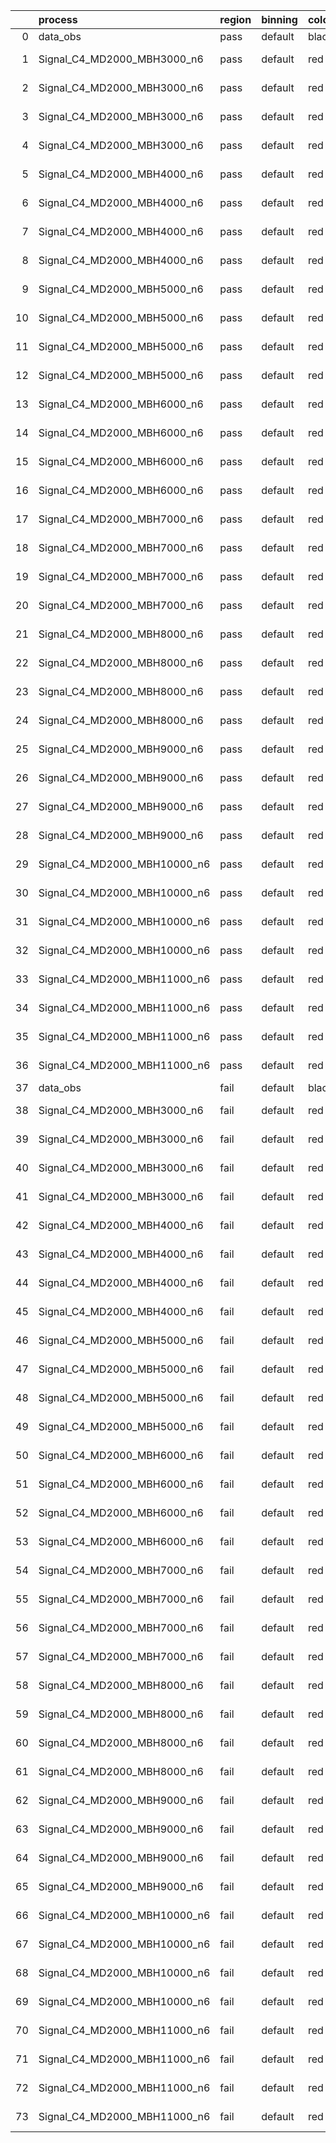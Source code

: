 |    | process                      | region   | binning   | color   | process_type   |   scale | variation   | source_filename                                                       | source_histname    | alias                        | title     |   combine_idx |     lnN |   shapes | syst_type   | direction   | variation_alias   |
|---:|:-----------------------------|:---------|:----------|:--------|:---------------|--------:|:------------|:----------------------------------------------------------------------|:-------------------|:-----------------------------|:----------|--------------:|--------:|---------:|:------------|:------------|:------------------|
|  0 | data_obs                     | pass     | default   | black   | DATA           |       1 | nominal     | ./histograms_for_2DAlphabet_v18//BH_Data.root                         | hpass              | Data                         | Data      |           nan | nan     |      nan | nan         | nan         | nan               |
|  1 | Signal_C4_MD2000_MBH3000_n6  | pass     | default   | red     | SIGNAL         |       1 | lumi        | ./histograms_for_2DAlphabet_v18//BH_Signal_C4_MD2000_MBH3000_n6.root  | hpass              | Signal_C4_MD2000_MBH3000_n6  | BH signal |           nan |   1.016 |      nan | lnN         | nan         | nan               |
|  2 | Signal_C4_MD2000_MBH3000_n6  | pass     | default   | red     | SIGNAL         |       1 | SVM         | ./histograms_for_2DAlphabet_v18//BH_Signal_C4_MD2000_MBH3000_n6.root  | hpass_SVMsyst_up   | Signal_C4_MD2000_MBH3000_n6  | BH signal |           nan | nan     |        1 | shapes      | Up          | SVMsyst           |
|  3 | Signal_C4_MD2000_MBH3000_n6  | pass     | default   | red     | SIGNAL         |       1 | SVM         | ./histograms_for_2DAlphabet_v18//BH_Signal_C4_MD2000_MBH3000_n6.root  | hpass_SVMsyst_down | Signal_C4_MD2000_MBH3000_n6  | BH signal |           nan | nan     |        1 | shapes      | Down        | SVMsyst           |
|  4 | Signal_C4_MD2000_MBH3000_n6  | pass     | default   | red     | SIGNAL         |       1 | nominal     | ./histograms_for_2DAlphabet_v18//BH_Signal_C4_MD2000_MBH3000_n6.root  | hpass              | Signal_C4_MD2000_MBH3000_n6  | BH signal |           nan | nan     |      nan | nan         | nan         | nan               |
|  5 | Signal_C4_MD2000_MBH4000_n6  | pass     | default   | red     | SIGNAL         |       1 | lumi        | ./histograms_for_2DAlphabet_v18//BH_Signal_C4_MD2000_MBH4000_n6.root  | hpass              | Signal_C4_MD2000_MBH4000_n6  | BH signal |           nan |   1.016 |      nan | lnN         | nan         | nan               |
|  6 | Signal_C4_MD2000_MBH4000_n6  | pass     | default   | red     | SIGNAL         |       1 | SVM         | ./histograms_for_2DAlphabet_v18//BH_Signal_C4_MD2000_MBH4000_n6.root  | hpass_SVMsyst_up   | Signal_C4_MD2000_MBH4000_n6  | BH signal |           nan | nan     |        1 | shapes      | Up          | SVMsyst           |
|  7 | Signal_C4_MD2000_MBH4000_n6  | pass     | default   | red     | SIGNAL         |       1 | SVM         | ./histograms_for_2DAlphabet_v18//BH_Signal_C4_MD2000_MBH4000_n6.root  | hpass_SVMsyst_down | Signal_C4_MD2000_MBH4000_n6  | BH signal |           nan | nan     |        1 | shapes      | Down        | SVMsyst           |
|  8 | Signal_C4_MD2000_MBH4000_n6  | pass     | default   | red     | SIGNAL         |       1 | nominal     | ./histograms_for_2DAlphabet_v18//BH_Signal_C4_MD2000_MBH4000_n6.root  | hpass              | Signal_C4_MD2000_MBH4000_n6  | BH signal |           nan | nan     |      nan | nan         | nan         | nan               |
|  9 | Signal_C4_MD2000_MBH5000_n6  | pass     | default   | red     | SIGNAL         |       1 | lumi        | ./histograms_for_2DAlphabet_v18//BH_Signal_C4_MD2000_MBH5000_n6.root  | hpass              | Signal_C4_MD2000_MBH5000_n6  | BH signal |           nan |   1.016 |      nan | lnN         | nan         | nan               |
| 10 | Signal_C4_MD2000_MBH5000_n6  | pass     | default   | red     | SIGNAL         |       1 | SVM         | ./histograms_for_2DAlphabet_v18//BH_Signal_C4_MD2000_MBH5000_n6.root  | hpass_SVMsyst_up   | Signal_C4_MD2000_MBH5000_n6  | BH signal |           nan | nan     |        1 | shapes      | Up          | SVMsyst           |
| 11 | Signal_C4_MD2000_MBH5000_n6  | pass     | default   | red     | SIGNAL         |       1 | SVM         | ./histograms_for_2DAlphabet_v18//BH_Signal_C4_MD2000_MBH5000_n6.root  | hpass_SVMsyst_down | Signal_C4_MD2000_MBH5000_n6  | BH signal |           nan | nan     |        1 | shapes      | Down        | SVMsyst           |
| 12 | Signal_C4_MD2000_MBH5000_n6  | pass     | default   | red     | SIGNAL         |       1 | nominal     | ./histograms_for_2DAlphabet_v18//BH_Signal_C4_MD2000_MBH5000_n6.root  | hpass              | Signal_C4_MD2000_MBH5000_n6  | BH signal |           nan | nan     |      nan | nan         | nan         | nan               |
| 13 | Signal_C4_MD2000_MBH6000_n6  | pass     | default   | red     | SIGNAL         |       1 | lumi        | ./histograms_for_2DAlphabet_v18//BH_Signal_C4_MD2000_MBH6000_n6.root  | hpass              | Signal_C4_MD2000_MBH6000_n6  | BH signal |           nan |   1.016 |      nan | lnN         | nan         | nan               |
| 14 | Signal_C4_MD2000_MBH6000_n6  | pass     | default   | red     | SIGNAL         |       1 | SVM         | ./histograms_for_2DAlphabet_v18//BH_Signal_C4_MD2000_MBH6000_n6.root  | hpass_SVMsyst_up   | Signal_C4_MD2000_MBH6000_n6  | BH signal |           nan | nan     |        1 | shapes      | Up          | SVMsyst           |
| 15 | Signal_C4_MD2000_MBH6000_n6  | pass     | default   | red     | SIGNAL         |       1 | SVM         | ./histograms_for_2DAlphabet_v18//BH_Signal_C4_MD2000_MBH6000_n6.root  | hpass_SVMsyst_down | Signal_C4_MD2000_MBH6000_n6  | BH signal |           nan | nan     |        1 | shapes      | Down        | SVMsyst           |
| 16 | Signal_C4_MD2000_MBH6000_n6  | pass     | default   | red     | SIGNAL         |       1 | nominal     | ./histograms_for_2DAlphabet_v18//BH_Signal_C4_MD2000_MBH6000_n6.root  | hpass              | Signal_C4_MD2000_MBH6000_n6  | BH signal |           nan | nan     |      nan | nan         | nan         | nan               |
| 17 | Signal_C4_MD2000_MBH7000_n6  | pass     | default   | red     | SIGNAL         |       1 | lumi        | ./histograms_for_2DAlphabet_v18//BH_Signal_C4_MD2000_MBH7000_n6.root  | hpass              | Signal_C4_MD2000_MBH7000_n6  | BH signal |           nan |   1.016 |      nan | lnN         | nan         | nan               |
| 18 | Signal_C4_MD2000_MBH7000_n6  | pass     | default   | red     | SIGNAL         |       1 | SVM         | ./histograms_for_2DAlphabet_v18//BH_Signal_C4_MD2000_MBH7000_n6.root  | hpass_SVMsyst_up   | Signal_C4_MD2000_MBH7000_n6  | BH signal |           nan | nan     |        1 | shapes      | Up          | SVMsyst           |
| 19 | Signal_C4_MD2000_MBH7000_n6  | pass     | default   | red     | SIGNAL         |       1 | SVM         | ./histograms_for_2DAlphabet_v18//BH_Signal_C4_MD2000_MBH7000_n6.root  | hpass_SVMsyst_down | Signal_C4_MD2000_MBH7000_n6  | BH signal |           nan | nan     |        1 | shapes      | Down        | SVMsyst           |
| 20 | Signal_C4_MD2000_MBH7000_n6  | pass     | default   | red     | SIGNAL         |       1 | nominal     | ./histograms_for_2DAlphabet_v18//BH_Signal_C4_MD2000_MBH7000_n6.root  | hpass              | Signal_C4_MD2000_MBH7000_n6  | BH signal |           nan | nan     |      nan | nan         | nan         | nan               |
| 21 | Signal_C4_MD2000_MBH8000_n6  | pass     | default   | red     | SIGNAL         |       1 | lumi        | ./histograms_for_2DAlphabet_v18//BH_Signal_C4_MD2000_MBH8000_n6.root  | hpass              | Signal_C4_MD2000_MBH8000_n6  | BH signal |           nan |   1.016 |      nan | lnN         | nan         | nan               |
| 22 | Signal_C4_MD2000_MBH8000_n6  | pass     | default   | red     | SIGNAL         |       1 | SVM         | ./histograms_for_2DAlphabet_v18//BH_Signal_C4_MD2000_MBH8000_n6.root  | hpass_SVMsyst_up   | Signal_C4_MD2000_MBH8000_n6  | BH signal |           nan | nan     |        1 | shapes      | Up          | SVMsyst           |
| 23 | Signal_C4_MD2000_MBH8000_n6  | pass     | default   | red     | SIGNAL         |       1 | SVM         | ./histograms_for_2DAlphabet_v18//BH_Signal_C4_MD2000_MBH8000_n6.root  | hpass_SVMsyst_down | Signal_C4_MD2000_MBH8000_n6  | BH signal |           nan | nan     |        1 | shapes      | Down        | SVMsyst           |
| 24 | Signal_C4_MD2000_MBH8000_n6  | pass     | default   | red     | SIGNAL         |       1 | nominal     | ./histograms_for_2DAlphabet_v18//BH_Signal_C4_MD2000_MBH8000_n6.root  | hpass              | Signal_C4_MD2000_MBH8000_n6  | BH signal |           nan | nan     |      nan | nan         | nan         | nan               |
| 25 | Signal_C4_MD2000_MBH9000_n6  | pass     | default   | red     | SIGNAL         |       1 | lumi        | ./histograms_for_2DAlphabet_v18//BH_Signal_C4_MD2000_MBH9000_n6.root  | hpass              | Signal_C4_MD2000_MBH9000_n6  | BH signal |           nan |   1.016 |      nan | lnN         | nan         | nan               |
| 26 | Signal_C4_MD2000_MBH9000_n6  | pass     | default   | red     | SIGNAL         |       1 | SVM         | ./histograms_for_2DAlphabet_v18//BH_Signal_C4_MD2000_MBH9000_n6.root  | hpass_SVMsyst_up   | Signal_C4_MD2000_MBH9000_n6  | BH signal |           nan | nan     |        1 | shapes      | Up          | SVMsyst           |
| 27 | Signal_C4_MD2000_MBH9000_n6  | pass     | default   | red     | SIGNAL         |       1 | SVM         | ./histograms_for_2DAlphabet_v18//BH_Signal_C4_MD2000_MBH9000_n6.root  | hpass_SVMsyst_down | Signal_C4_MD2000_MBH9000_n6  | BH signal |           nan | nan     |        1 | shapes      | Down        | SVMsyst           |
| 28 | Signal_C4_MD2000_MBH9000_n6  | pass     | default   | red     | SIGNAL         |       1 | nominal     | ./histograms_for_2DAlphabet_v18//BH_Signal_C4_MD2000_MBH9000_n6.root  | hpass              | Signal_C4_MD2000_MBH9000_n6  | BH signal |           nan | nan     |      nan | nan         | nan         | nan               |
| 29 | Signal_C4_MD2000_MBH10000_n6 | pass     | default   | red     | SIGNAL         |       1 | lumi        | ./histograms_for_2DAlphabet_v18//BH_Signal_C4_MD2000_MBH10000_n6.root | hpass              | Signal_C4_MD2000_MBH10000_n6 | BH signal |           nan |   1.016 |      nan | lnN         | nan         | nan               |
| 30 | Signal_C4_MD2000_MBH10000_n6 | pass     | default   | red     | SIGNAL         |       1 | SVM         | ./histograms_for_2DAlphabet_v18//BH_Signal_C4_MD2000_MBH10000_n6.root | hpass_SVMsyst_up   | Signal_C4_MD2000_MBH10000_n6 | BH signal |           nan | nan     |        1 | shapes      | Up          | SVMsyst           |
| 31 | Signal_C4_MD2000_MBH10000_n6 | pass     | default   | red     | SIGNAL         |       1 | SVM         | ./histograms_for_2DAlphabet_v18//BH_Signal_C4_MD2000_MBH10000_n6.root | hpass_SVMsyst_down | Signal_C4_MD2000_MBH10000_n6 | BH signal |           nan | nan     |        1 | shapes      | Down        | SVMsyst           |
| 32 | Signal_C4_MD2000_MBH10000_n6 | pass     | default   | red     | SIGNAL         |       1 | nominal     | ./histograms_for_2DAlphabet_v18//BH_Signal_C4_MD2000_MBH10000_n6.root | hpass              | Signal_C4_MD2000_MBH10000_n6 | BH signal |           nan | nan     |      nan | nan         | nan         | nan               |
| 33 | Signal_C4_MD2000_MBH11000_n6 | pass     | default   | red     | SIGNAL         |       1 | lumi        | ./histograms_for_2DAlphabet_v18//BH_Signal_C4_MD2000_MBH11000_n6.root | hpass              | Signal_C4_MD2000_MBH11000_n6 | BH signal |           nan |   1.016 |      nan | lnN         | nan         | nan               |
| 34 | Signal_C4_MD2000_MBH11000_n6 | pass     | default   | red     | SIGNAL         |       1 | SVM         | ./histograms_for_2DAlphabet_v18//BH_Signal_C4_MD2000_MBH11000_n6.root | hpass_SVMsyst_up   | Signal_C4_MD2000_MBH11000_n6 | BH signal |           nan | nan     |        1 | shapes      | Up          | SVMsyst           |
| 35 | Signal_C4_MD2000_MBH11000_n6 | pass     | default   | red     | SIGNAL         |       1 | SVM         | ./histograms_for_2DAlphabet_v18//BH_Signal_C4_MD2000_MBH11000_n6.root | hpass_SVMsyst_down | Signal_C4_MD2000_MBH11000_n6 | BH signal |           nan | nan     |        1 | shapes      | Down        | SVMsyst           |
| 36 | Signal_C4_MD2000_MBH11000_n6 | pass     | default   | red     | SIGNAL         |       1 | nominal     | ./histograms_for_2DAlphabet_v18//BH_Signal_C4_MD2000_MBH11000_n6.root | hpass              | Signal_C4_MD2000_MBH11000_n6 | BH signal |           nan | nan     |      nan | nan         | nan         | nan               |
| 37 | data_obs                     | fail     | default   | black   | DATA           |       1 | nominal     | ./histograms_for_2DAlphabet_v18//BH_Data.root                         | hfail              | Data                         | Data      |           nan | nan     |      nan | nan         | nan         | nan               |
| 38 | Signal_C4_MD2000_MBH3000_n6  | fail     | default   | red     | SIGNAL         |       1 | lumi        | ./histograms_for_2DAlphabet_v18//BH_Signal_C4_MD2000_MBH3000_n6.root  | hfail              | Signal_C4_MD2000_MBH3000_n6  | BH signal |           nan |   1.016 |      nan | lnN         | nan         | nan               |
| 39 | Signal_C4_MD2000_MBH3000_n6  | fail     | default   | red     | SIGNAL         |       1 | SVM         | ./histograms_for_2DAlphabet_v18//BH_Signal_C4_MD2000_MBH3000_n6.root  | hfail_SVMsyst_up   | Signal_C4_MD2000_MBH3000_n6  | BH signal |           nan | nan     |        1 | shapes      | Up          | SVMsyst           |
| 40 | Signal_C4_MD2000_MBH3000_n6  | fail     | default   | red     | SIGNAL         |       1 | SVM         | ./histograms_for_2DAlphabet_v18//BH_Signal_C4_MD2000_MBH3000_n6.root  | hfail_SVMsyst_down | Signal_C4_MD2000_MBH3000_n6  | BH signal |           nan | nan     |        1 | shapes      | Down        | SVMsyst           |
| 41 | Signal_C4_MD2000_MBH3000_n6  | fail     | default   | red     | SIGNAL         |       1 | nominal     | ./histograms_for_2DAlphabet_v18//BH_Signal_C4_MD2000_MBH3000_n6.root  | hfail              | Signal_C4_MD2000_MBH3000_n6  | BH signal |           nan | nan     |      nan | nan         | nan         | nan               |
| 42 | Signal_C4_MD2000_MBH4000_n6  | fail     | default   | red     | SIGNAL         |       1 | lumi        | ./histograms_for_2DAlphabet_v18//BH_Signal_C4_MD2000_MBH4000_n6.root  | hfail              | Signal_C4_MD2000_MBH4000_n6  | BH signal |           nan |   1.016 |      nan | lnN         | nan         | nan               |
| 43 | Signal_C4_MD2000_MBH4000_n6  | fail     | default   | red     | SIGNAL         |       1 | SVM         | ./histograms_for_2DAlphabet_v18//BH_Signal_C4_MD2000_MBH4000_n6.root  | hfail_SVMsyst_up   | Signal_C4_MD2000_MBH4000_n6  | BH signal |           nan | nan     |        1 | shapes      | Up          | SVMsyst           |
| 44 | Signal_C4_MD2000_MBH4000_n6  | fail     | default   | red     | SIGNAL         |       1 | SVM         | ./histograms_for_2DAlphabet_v18//BH_Signal_C4_MD2000_MBH4000_n6.root  | hfail_SVMsyst_down | Signal_C4_MD2000_MBH4000_n6  | BH signal |           nan | nan     |        1 | shapes      | Down        | SVMsyst           |
| 45 | Signal_C4_MD2000_MBH4000_n6  | fail     | default   | red     | SIGNAL         |       1 | nominal     | ./histograms_for_2DAlphabet_v18//BH_Signal_C4_MD2000_MBH4000_n6.root  | hfail              | Signal_C4_MD2000_MBH4000_n6  | BH signal |           nan | nan     |      nan | nan         | nan         | nan               |
| 46 | Signal_C4_MD2000_MBH5000_n6  | fail     | default   | red     | SIGNAL         |       1 | lumi        | ./histograms_for_2DAlphabet_v18//BH_Signal_C4_MD2000_MBH5000_n6.root  | hfail              | Signal_C4_MD2000_MBH5000_n6  | BH signal |           nan |   1.016 |      nan | lnN         | nan         | nan               |
| 47 | Signal_C4_MD2000_MBH5000_n6  | fail     | default   | red     | SIGNAL         |       1 | SVM         | ./histograms_for_2DAlphabet_v18//BH_Signal_C4_MD2000_MBH5000_n6.root  | hfail_SVMsyst_up   | Signal_C4_MD2000_MBH5000_n6  | BH signal |           nan | nan     |        1 | shapes      | Up          | SVMsyst           |
| 48 | Signal_C4_MD2000_MBH5000_n6  | fail     | default   | red     | SIGNAL         |       1 | SVM         | ./histograms_for_2DAlphabet_v18//BH_Signal_C4_MD2000_MBH5000_n6.root  | hfail_SVMsyst_down | Signal_C4_MD2000_MBH5000_n6  | BH signal |           nan | nan     |        1 | shapes      | Down        | SVMsyst           |
| 49 | Signal_C4_MD2000_MBH5000_n6  | fail     | default   | red     | SIGNAL         |       1 | nominal     | ./histograms_for_2DAlphabet_v18//BH_Signal_C4_MD2000_MBH5000_n6.root  | hfail              | Signal_C4_MD2000_MBH5000_n6  | BH signal |           nan | nan     |      nan | nan         | nan         | nan               |
| 50 | Signal_C4_MD2000_MBH6000_n6  | fail     | default   | red     | SIGNAL         |       1 | lumi        | ./histograms_for_2DAlphabet_v18//BH_Signal_C4_MD2000_MBH6000_n6.root  | hfail              | Signal_C4_MD2000_MBH6000_n6  | BH signal |           nan |   1.016 |      nan | lnN         | nan         | nan               |
| 51 | Signal_C4_MD2000_MBH6000_n6  | fail     | default   | red     | SIGNAL         |       1 | SVM         | ./histograms_for_2DAlphabet_v18//BH_Signal_C4_MD2000_MBH6000_n6.root  | hfail_SVMsyst_up   | Signal_C4_MD2000_MBH6000_n6  | BH signal |           nan | nan     |        1 | shapes      | Up          | SVMsyst           |
| 52 | Signal_C4_MD2000_MBH6000_n6  | fail     | default   | red     | SIGNAL         |       1 | SVM         | ./histograms_for_2DAlphabet_v18//BH_Signal_C4_MD2000_MBH6000_n6.root  | hfail_SVMsyst_down | Signal_C4_MD2000_MBH6000_n6  | BH signal |           nan | nan     |        1 | shapes      | Down        | SVMsyst           |
| 53 | Signal_C4_MD2000_MBH6000_n6  | fail     | default   | red     | SIGNAL         |       1 | nominal     | ./histograms_for_2DAlphabet_v18//BH_Signal_C4_MD2000_MBH6000_n6.root  | hfail              | Signal_C4_MD2000_MBH6000_n6  | BH signal |           nan | nan     |      nan | nan         | nan         | nan               |
| 54 | Signal_C4_MD2000_MBH7000_n6  | fail     | default   | red     | SIGNAL         |       1 | lumi        | ./histograms_for_2DAlphabet_v18//BH_Signal_C4_MD2000_MBH7000_n6.root  | hfail              | Signal_C4_MD2000_MBH7000_n6  | BH signal |           nan |   1.016 |      nan | lnN         | nan         | nan               |
| 55 | Signal_C4_MD2000_MBH7000_n6  | fail     | default   | red     | SIGNAL         |       1 | SVM         | ./histograms_for_2DAlphabet_v18//BH_Signal_C4_MD2000_MBH7000_n6.root  | hfail_SVMsyst_up   | Signal_C4_MD2000_MBH7000_n6  | BH signal |           nan | nan     |        1 | shapes      | Up          | SVMsyst           |
| 56 | Signal_C4_MD2000_MBH7000_n6  | fail     | default   | red     | SIGNAL         |       1 | SVM         | ./histograms_for_2DAlphabet_v18//BH_Signal_C4_MD2000_MBH7000_n6.root  | hfail_SVMsyst_down | Signal_C4_MD2000_MBH7000_n6  | BH signal |           nan | nan     |        1 | shapes      | Down        | SVMsyst           |
| 57 | Signal_C4_MD2000_MBH7000_n6  | fail     | default   | red     | SIGNAL         |       1 | nominal     | ./histograms_for_2DAlphabet_v18//BH_Signal_C4_MD2000_MBH7000_n6.root  | hfail              | Signal_C4_MD2000_MBH7000_n6  | BH signal |           nan | nan     |      nan | nan         | nan         | nan               |
| 58 | Signal_C4_MD2000_MBH8000_n6  | fail     | default   | red     | SIGNAL         |       1 | lumi        | ./histograms_for_2DAlphabet_v18//BH_Signal_C4_MD2000_MBH8000_n6.root  | hfail              | Signal_C4_MD2000_MBH8000_n6  | BH signal |           nan |   1.016 |      nan | lnN         | nan         | nan               |
| 59 | Signal_C4_MD2000_MBH8000_n6  | fail     | default   | red     | SIGNAL         |       1 | SVM         | ./histograms_for_2DAlphabet_v18//BH_Signal_C4_MD2000_MBH8000_n6.root  | hfail_SVMsyst_up   | Signal_C4_MD2000_MBH8000_n6  | BH signal |           nan | nan     |        1 | shapes      | Up          | SVMsyst           |
| 60 | Signal_C4_MD2000_MBH8000_n6  | fail     | default   | red     | SIGNAL         |       1 | SVM         | ./histograms_for_2DAlphabet_v18//BH_Signal_C4_MD2000_MBH8000_n6.root  | hfail_SVMsyst_down | Signal_C4_MD2000_MBH8000_n6  | BH signal |           nan | nan     |        1 | shapes      | Down        | SVMsyst           |
| 61 | Signal_C4_MD2000_MBH8000_n6  | fail     | default   | red     | SIGNAL         |       1 | nominal     | ./histograms_for_2DAlphabet_v18//BH_Signal_C4_MD2000_MBH8000_n6.root  | hfail              | Signal_C4_MD2000_MBH8000_n6  | BH signal |           nan | nan     |      nan | nan         | nan         | nan               |
| 62 | Signal_C4_MD2000_MBH9000_n6  | fail     | default   | red     | SIGNAL         |       1 | lumi        | ./histograms_for_2DAlphabet_v18//BH_Signal_C4_MD2000_MBH9000_n6.root  | hfail              | Signal_C4_MD2000_MBH9000_n6  | BH signal |           nan |   1.016 |      nan | lnN         | nan         | nan               |
| 63 | Signal_C4_MD2000_MBH9000_n6  | fail     | default   | red     | SIGNAL         |       1 | SVM         | ./histograms_for_2DAlphabet_v18//BH_Signal_C4_MD2000_MBH9000_n6.root  | hfail_SVMsyst_up   | Signal_C4_MD2000_MBH9000_n6  | BH signal |           nan | nan     |        1 | shapes      | Up          | SVMsyst           |
| 64 | Signal_C4_MD2000_MBH9000_n6  | fail     | default   | red     | SIGNAL         |       1 | SVM         | ./histograms_for_2DAlphabet_v18//BH_Signal_C4_MD2000_MBH9000_n6.root  | hfail_SVMsyst_down | Signal_C4_MD2000_MBH9000_n6  | BH signal |           nan | nan     |        1 | shapes      | Down        | SVMsyst           |
| 65 | Signal_C4_MD2000_MBH9000_n6  | fail     | default   | red     | SIGNAL         |       1 | nominal     | ./histograms_for_2DAlphabet_v18//BH_Signal_C4_MD2000_MBH9000_n6.root  | hfail              | Signal_C4_MD2000_MBH9000_n6  | BH signal |           nan | nan     |      nan | nan         | nan         | nan               |
| 66 | Signal_C4_MD2000_MBH10000_n6 | fail     | default   | red     | SIGNAL         |       1 | lumi        | ./histograms_for_2DAlphabet_v18//BH_Signal_C4_MD2000_MBH10000_n6.root | hfail              | Signal_C4_MD2000_MBH10000_n6 | BH signal |           nan |   1.016 |      nan | lnN         | nan         | nan               |
| 67 | Signal_C4_MD2000_MBH10000_n6 | fail     | default   | red     | SIGNAL         |       1 | SVM         | ./histograms_for_2DAlphabet_v18//BH_Signal_C4_MD2000_MBH10000_n6.root | hfail_SVMsyst_up   | Signal_C4_MD2000_MBH10000_n6 | BH signal |           nan | nan     |        1 | shapes      | Up          | SVMsyst           |
| 68 | Signal_C4_MD2000_MBH10000_n6 | fail     | default   | red     | SIGNAL         |       1 | SVM         | ./histograms_for_2DAlphabet_v18//BH_Signal_C4_MD2000_MBH10000_n6.root | hfail_SVMsyst_down | Signal_C4_MD2000_MBH10000_n6 | BH signal |           nan | nan     |        1 | shapes      | Down        | SVMsyst           |
| 69 | Signal_C4_MD2000_MBH10000_n6 | fail     | default   | red     | SIGNAL         |       1 | nominal     | ./histograms_for_2DAlphabet_v18//BH_Signal_C4_MD2000_MBH10000_n6.root | hfail              | Signal_C4_MD2000_MBH10000_n6 | BH signal |           nan | nan     |      nan | nan         | nan         | nan               |
| 70 | Signal_C4_MD2000_MBH11000_n6 | fail     | default   | red     | SIGNAL         |       1 | lumi        | ./histograms_for_2DAlphabet_v18//BH_Signal_C4_MD2000_MBH11000_n6.root | hfail              | Signal_C4_MD2000_MBH11000_n6 | BH signal |           nan |   1.016 |      nan | lnN         | nan         | nan               |
| 71 | Signal_C4_MD2000_MBH11000_n6 | fail     | default   | red     | SIGNAL         |       1 | SVM         | ./histograms_for_2DAlphabet_v18//BH_Signal_C4_MD2000_MBH11000_n6.root | hfail_SVMsyst_up   | Signal_C4_MD2000_MBH11000_n6 | BH signal |           nan | nan     |        1 | shapes      | Up          | SVMsyst           |
| 72 | Signal_C4_MD2000_MBH11000_n6 | fail     | default   | red     | SIGNAL         |       1 | SVM         | ./histograms_for_2DAlphabet_v18//BH_Signal_C4_MD2000_MBH11000_n6.root | hfail_SVMsyst_down | Signal_C4_MD2000_MBH11000_n6 | BH signal |           nan | nan     |        1 | shapes      | Down        | SVMsyst           |
| 73 | Signal_C4_MD2000_MBH11000_n6 | fail     | default   | red     | SIGNAL         |       1 | nominal     | ./histograms_for_2DAlphabet_v18//BH_Signal_C4_MD2000_MBH11000_n6.root | hfail              | Signal_C4_MD2000_MBH11000_n6 | BH signal |           nan | nan     |      nan | nan         | nan         | nan               |